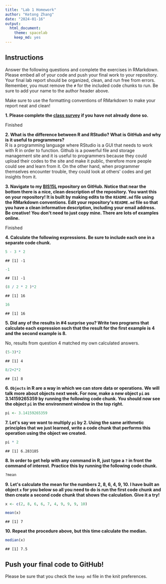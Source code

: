 ```yaml
---
title: "Lab 1 Homework"
author: "Ketong Zhang"
date: "2024-01-16"
output:
  html_document: 
    theme: spacelab
    keep_md: yes
---
```


## Instructions
Answer the following questions and complete the exercises in RMarkdown. Please embed all of your code and push your final work to your repository. Your final lab report should be organized, clean, and run free from errors. Remember, you must remove the `#` for the included code chunks to run. Be sure to add your name to the author header above.  

Make sure to use the formatting conventions of RMarkdown to make your report neat and clean!  

**1. Please complete the [class survey](https://forms.gle/AHHXd3aobaAdkkFg9) if you have not already done so.**

Finished

**2. What is the difference between R and RStudio? What is GitHub and why is it useful to programmers?**  
R is a programming language where RStudio is a GUI that needs to work with R in order to function.
Github is a powerful file and storage management site and it is useful to programmers because they could upload their codes to the site and make it public, therefore more people could see and learn from it.  On the other hand, when programmer themselves encounter trouble, they could look at others' codes and get insights from it.  


**3. Navigate to my [BIS15L](https://github.com/jmledford3115/BIS15W2024_jledford) repository on GitHub. Notice that near the bottom there is a nice, clean description of the repository. You want this on your repository! It is built by making edits to the `README.md` file using the RMarkdown conventions. Edit your repository's `README.md` file so that you have a clean informative description, including your email address. Be creative! You don't need to just copy mine. There are lots of examples online.**  

Finished

**4. Calculate the following expressions. Be sure to include each one in a separate code chunk.**  

```r
5 - 3 * 2  
```

```
## [1] -1
```


```r
-1
```

```
## [1] -1
```


```r
(8 / 2 * 2 )*2
```

```
## [1] 16
```


```r
16
```

```
## [1] 16
```

**5. Did any of the results in #4 surprise you? Write two programs that calculate each expression such that the result for the first example is 4 and the second example is 8.**    

No, results from question 4 matched my own calculated answers.


```r
(5-3)*2
```

```
## [1] 4
```


```r
8/2+2*2
```

```
## [1] 8
```

**6. `Objects` in R are a way in which we can store data or operations. We will talk more about objects next week. For now, make a new object `pi` as 3.14159265359 by running the following code chunk. You should now see the object `pi` in the environment window in the top right.**  

```r
pi <- 3.14159265359
```

**7. Let's say we want to multiply `pi` by 2. Using the same arithmetic principles that we just learned, write a code chunk that performs this operation using the object we created.**  


```r
pi * 2
```

```
## [1] 6.283185
```

**8. In order to get help with any command in R, just type a `?` in front the command of interest. Practice this by running the following code chunk.**  

```r
?mean
```

**9. Let's calculate the mean for the numbers 2, 8, 6, 4, 9, 10. I have built an object `x` for you below so all you need to do is run the first code chunk and then create a second code chunk that shows the calculation. Give it a try!**  

```r
x <- c(2, 8, 6, 6, 7, 4, 9, 9, 9, 10)
```


```r
mean(x)
```

```
## [1] 7
```

**10. Repeat the procedure above, but this time calculate the median.**  

```r
median(x)
```

```
## [1] 7.5
```

## Push your final code to GitHub!
Please be sure that you check the `keep md` file in the knit preferences.  
